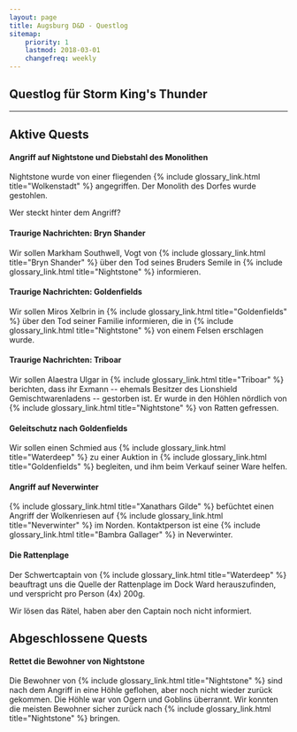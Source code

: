 ```yaml
---
layout: page
title: Augsburg D&D - Questlog
sitemap:
    priority: 1
    lastmod: 2018-03-01
    changefreq: weekly
---
```


## Questlog für Storm King's Thunder

----

## Aktive Quests

#### Angriff auf Nightstone und Diebstahl des Monolithen

Nightstone wurde von einer fliegenden {% include glossary_link.html title="Wolkenstadt" %} angegriffen. Der Monolith des Dorfes wurde gestohlen.

Wer steckt hinter dem Angriff?

#### Traurige Nachrichten: Bryn Shander

Wir sollen Markham Southwell, Vogt von {% include glossary_link.html
title="Bryn Shander" %} über den Tod seines Bruders Semile in {% include
glossary_link.html title="Nightstone" %} informieren.

#### Traurige Nachrichten: Goldenfields

Wir sollen Miros Xelbrin in {% include glossary_link.html title="Goldenfields" %} über den Tod seiner Familie informieren, die in {% include glossary_link.html title="Nightstone" %} von einem Felsen erschlagen wurde.

#### Traurige Nachrichten: Triboar

Wir sollen Alaestra Ulgar in {% include glossary_link.html title="Triboar" %} berichten, dass ihr Exmann -- ehemals Besitzer des Lionshield Gemischtwarenladens -- gestorben ist. Er wurde in den Höhlen nördlich von {% include glossary_link.html title="Nightstone" %} von Ratten gefressen.

#### Geleitschutz nach Goldenfields

Wir sollen einen Schmied aus {% include glossary_link.html title="Waterdeep" %} zu einer Auktion in {% include glossary_link.html title="Goldenfields" %} begleiten, und ihm beim Verkauf seiner Ware helfen.

#### Angriff auf Neverwinter

{% include glossary_link.html title="Xanathars Gilde" %} befüchtet einen Angriff der Wolkenriesen auf {% include glossary_link.html title="Neverwinter" %} im Norden. Kontaktperson ist eine {% include glossary_link.html title="Bambra Gallager" %} in Neverwinter.


#### Die Rattenplage

Der Schwertcaptain von {% include glossary_link.html title="Waterdeep" %} beauftragt uns die Quelle der Rattenplage im Dock Ward herauszufinden, und verspricht pro Person (4x) 200g.

Wir lösen das Rätel, haben aber den Captain noch nicht informiert.

## Abgeschlossene Quests

#### Rettet die Bewohner von Nightstone

Die Bewohner von {% include glossary_link.html title="Nightstone" %} sind nach dem Angriff in eine Höhle geflohen, aber noch nicht wieder zurück gekommen.
Die Höhle war von Ogern und Goblins überrannt. Wir konnten die meisten Bewohner sicher zurück nach {% include glossary_link.html title="Nightstone" %} bringen.
